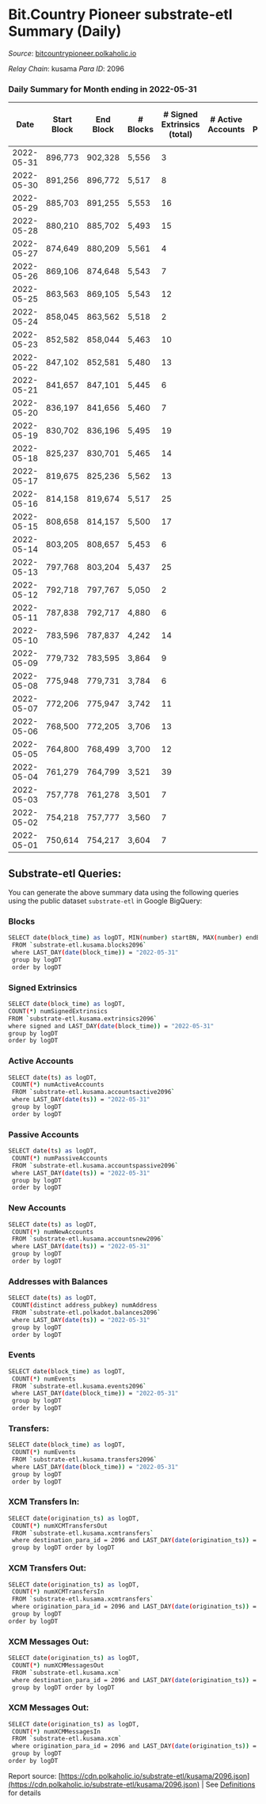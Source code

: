 # Bit.Country Pioneer substrate-etl Summary (Daily)

_Source_: [bitcountrypioneer.polkaholic.io](https://bitcountrypioneer.polkaholic.io)

*Relay Chain*: kusama
*Para ID*: 2096



### Daily Summary for Month ending in 2022-05-31


| Date | Start Block | End Block | # Blocks | # Signed Extrinsics (total) | # Active Accounts | # Passive | # New | # Addresses with Balances | # Events | # Transfers | # XCM Transfers In | # XCM Transfers Out | # XCM In | # XCM Out | Issues | 
| ---- | ----------- | --------- | -------- | --------------------------- | ----------------- | --------- | ----- | ------------------------- | -------- | ----------- | ------------------ | ------------------- | -------- | --------- | ------ |
| 2022-05-31 | 896,773 | 902,328 | 5,556 | 3 |  |  |  | 16,447 | 11,284 | 153  |   |   |  |  |  |
| 2022-05-30 | 891,256 | 896,772 | 5,517 | 8 |  |  |  | 16,447 | 11,285 | 207  |   |   |  |  |  |
| 2022-05-29 | 885,703 | 891,255 | 5,553 | 16 |  |  |  | 16,447 | 11,768 | 582  |   |   |  |  |  |
| 2022-05-28 | 880,210 | 885,702 | 5,493 | 15 |  |  |  | 16,447 | 11,643 | 578  |   |   |  |  |  |
| 2022-05-27 | 874,649 | 880,209 | 5,561 | 4 |  |  |  | 16,447 | 11,302 | 156  |   |   |  |  |  |
| 2022-05-26 | 869,106 | 874,648 | 5,543 | 7 |  |  |  | 16,447 | 11,353 | 228  |   |   |  |  |  |
| 2022-05-25 | 863,563 | 869,105 | 5,543 | 12 |  |  |  | 16,447 | 11,527 | 377  |   |   |  |  |  |
| 2022-05-24 | 858,045 | 863,562 | 5,518 | 2 |  |  |  | 16,447 | 11,149 | 205  |   |   |  |  |  |
| 2022-05-23 | 852,582 | 858,044 | 5,463 | 10 |  |  |  | 16,397 | 11,304 | 324  |   |   |  |  |  |
| 2022-05-22 | 847,102 | 852,581 | 5,480 | 13 |  |  |  | 16,397 | 11,555 | 526  |   |   |  |  |  |
| 2022-05-21 | 841,657 | 847,101 | 5,445 | 6 |  |  |  | 16,397 | 11,185 | 261  |   |   |  |  |  |
| 2022-05-20 | 836,197 | 841,656 | 5,460 | 7 |  |  |  | 16,397 | 11,266 | 311  |   |   |  |  |  |
| 2022-05-19 | 830,702 | 836,196 | 5,495 | 19 |  |  |  | 16,397 | 11,632 | 543  |   |   |  |  |  |
| 2022-05-18 | 825,237 | 830,701 | 5,465 | 14 |  |  |  | 16,397 | 11,465 | 461  |   |   |  |  |  |
| 2022-05-17 | 819,675 | 825,236 | 5,562 | 13 |  |  |  | 16,397 | 11,757 | 668  |   |   |  |  |  |
| 2022-05-16 | 814,158 | 819,674 | 5,517 | 25 |  |  |  | 16,347 | 11,938 | 779  |   |   |  |  |  |
| 2022-05-15 | 808,658 | 814,157 | 5,500 | 17 |  |  |  | 16,347 | 11,750 | 660  |   |   |  |  |  |
| 2022-05-14 | 803,205 | 808,657 | 5,453 | 6 |  |  |  | 16,347 | 11,172 | 232  |   |   |  |  |  |
| 2022-05-13 | 797,768 | 803,204 | 5,437 | 25 |  |  |  | 16,347 | 11,583 | 580  |   |   |  |  |  |
| 2022-05-12 | 792,718 | 797,767 | 5,050 | 2 |  |  |  | 16,347 | 10,182 | 71  |   |   |  |  |  |
| 2022-05-11 | 787,838 | 792,717 | 4,880 | 6 |  |  |  | 16,346 | 10,037 | 240  |   |   | 1 |  |  |
| 2022-05-10 | 783,596 | 787,837 | 4,242 | 14 |  |  |  | 16,346 | 9,021 | 463  |   |   |  |  |  |
| 2022-05-09 | 779,732 | 783,595 | 3,864 | 9 |  |  |  | 16,346 | 8,166 | 496  |   |   |  |  |  |
| 2022-05-08 | 775,948 | 779,731 | 3,784 | 6 |  |  |  | 16,296 | 7,936 | 334  |   |   |  |  |  |
| 2022-05-07 | 772,206 | 775,947 | 3,742 | 11 |  |  |  | 16,296 | 7,944 | 405  |   |   |  |  |  |
| 2022-05-06 | 768,500 | 772,205 | 3,706 | 13 |  |  |  | 16,296 | 8,063 | 582  |   |   |  |  |  |
| 2022-05-05 | 764,800 | 768,499 | 3,700 | 12 |  |  |  | 16,296 | 7,903 | 545  |   |   |  |  |  |
| 2022-05-04 | 761,279 | 764,799 | 3,521 | 39 |  |  |  | 16,246 | 8,334 | 1,193  |   |   |  |  |  |
| 2022-05-03 | 757,778 | 761,278 | 3,501 | 7 |  |  |  | 16,196 | 7,244 | 207  |   |   |  |  |  |
| 2022-05-02 | 754,218 | 757,777 | 3,560 | 7 |  |  |  | 16,196 | 7,470 | 408  |   |   |  |  |  |
| 2022-05-01 | 750,614 | 754,217 | 3,604 | 7 |  |  |  | 16,146 | 7,429 | 186  |   |   |  |  |  |

## Substrate-etl Queries:
You can generate the above summary data using the following queries using the public dataset `substrate-etl` in Google BigQuery:

### Blocks
```bash
SELECT date(block_time) as logDT, MIN(number) startBN, MAX(number) endBN, COUNT(*) numBlocks 
 FROM `substrate-etl.kusama.blocks2096`  
 where LAST_DAY(date(block_time)) = "2022-05-31" 
 group by logDT 
 order by logDT
```

### Signed Extrinsics
```bash
SELECT date(block_time) as logDT, 
COUNT(*) numSignedExtrinsics 
FROM `substrate-etl.kusama.extrinsics2096`  
where signed and LAST_DAY(date(block_time)) = "2022-05-31" 
group by logDT 
order by logDT
```

### Active Accounts
```bash
SELECT date(ts) as logDT, 
 COUNT(*) numActiveAccounts 
 FROM `substrate-etl.kusama.accountsactive2096` 
 where LAST_DAY(date(ts)) = "2022-05-31" 
 group by logDT 
 order by logDT
```

### Passive Accounts
```bash
SELECT date(ts) as logDT, 
 COUNT(*) numPassiveAccounts 
 FROM `substrate-etl.kusama.accountspassive2096` 
 where LAST_DAY(date(ts)) = "2022-05-31" 
 group by logDT 
 order by logDT
```

### New Accounts
```bash
SELECT date(ts) as logDT, 
 COUNT(*) numNewAccounts 
 FROM `substrate-etl.kusama.accountsnew2096` 
 where LAST_DAY(date(ts)) = "2022-05-31" 
 group by logDT
 order by logDT
```

### Addresses with Balances
```bash
SELECT date(ts) as logDT,
 COUNT(distinct address_pubkey) numAddress 
 FROM `substrate-etl.polkadot.balances2096` 
 where LAST_DAY(date(ts)) = "2022-05-31" 
 group by logDT 
 order by logDT
```

### Events
```bash
SELECT date(block_time) as logDT, 
 COUNT(*) numEvents 
 FROM `substrate-etl.kusama.events2096` 
 where LAST_DAY(date(block_time)) = "2022-05-31" 
 group by logDT 
 order by logDT
```

### Transfers:
```bash
SELECT date(block_time) as logDT, 
 COUNT(*) numEvents 
 FROM `substrate-etl.kusama.transfers2096` 
 where LAST_DAY(date(block_time)) = "2022-05-31" 
 group by logDT 
 order by logDT
```

### XCM Transfers In:
```bash
SELECT date(origination_ts) as logDT, 
 COUNT(*) numXCMTransfersOut 
 FROM `substrate-etl.kusama.xcmtransfers` 
 where destination_para_id = 2096 and LAST_DAY(date(origination_ts)) = "2022-05-31" 
 group by logDT order by logDT
```

### XCM Transfers Out:
```bash
SELECT date(origination_ts) as logDT, 
 COUNT(*) numXCMTransfersIn 
 FROM `substrate-etl.kusama.xcmtransfers` 
 where origination_para_id = 2096 and LAST_DAY(date(origination_ts)) = "2022-05-31" 
 group by logDT 
order by logDT
```

### XCM Messages Out:
```bash
SELECT date(origination_ts) as logDT, 
 COUNT(*) numXCMMessagesOut 
 FROM `substrate-etl.kusama.xcm` 
 where destination_para_id = 2096 and LAST_DAY(date(origination_ts)) = "2022-05-31" 
 group by logDT order by logDT
```

### XCM Messages Out:
```bash
SELECT date(origination_ts) as logDT, 
 COUNT(*) numXCMMessagesIn 
 FROM `substrate-etl.kusama.xcm` 
 where origination_para_id = 2096 and LAST_DAY(date(origination_ts)) = "2022-05-31" 
 group by logDT 
order by logDT
```


Report source: [https://cdn.polkaholic.io/substrate-etl/kusama/2096.json](https://cdn.polkaholic.io/substrate-etl/kusama/2096.json) | See [Definitions](/DEFINITIONS.md) for details
